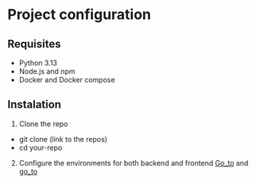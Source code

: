 # Project configuration

## Requisites

- Python 3.13
- Node.js and npm
- Docker and Docker compose

## Instalation

1. Clone the repo

- git clone (link to the repos)
- cd your-repo

2. Configure the environments for both backend and frontend [Go_to](backend.md) and [go_to](frontend.md)
